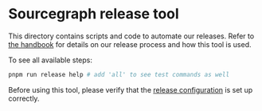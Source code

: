 # Sourcegraph release tool

This directory contains scripts and code to automate our releases. Refer to
[the handbook](https://handbook.sourcegraph.com/engineering/releases) for details
on our release process and how this tool is used.

To see all available steps:

```sh
pnpm run release help # add 'all' to see test commands as well
```

Before using this tool, please verify that the [release configuration](./release-config.jsonc)
is set up correctly.

